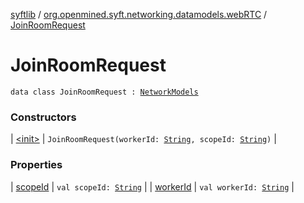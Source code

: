 [syftlib](../../index.md) / [org.openmined.syft.networking.datamodels.webRTC](../index.md) / [JoinRoomRequest](./index.md)

# JoinRoomRequest

`data class JoinRoomRequest : `[`NetworkModels`](../../org.openmined.syft.networking.datamodels/-network-models/index.md)

### Constructors

| [&lt;init&gt;](-init-.md) | `JoinRoomRequest(workerId: `[`String`](https://kotlinlang.org/api/latest/jvm/stdlib/kotlin/-string/index.html)`, scopeId: `[`String`](https://kotlinlang.org/api/latest/jvm/stdlib/kotlin/-string/index.html)`)` |

### Properties

| [scopeId](scope-id.md) | `val scopeId: `[`String`](https://kotlinlang.org/api/latest/jvm/stdlib/kotlin/-string/index.html) |
| [workerId](worker-id.md) | `val workerId: `[`String`](https://kotlinlang.org/api/latest/jvm/stdlib/kotlin/-string/index.html) |

